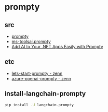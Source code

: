 # prompty

## src

- [prompty](https://github.com/microsoft/prompty)
- [ms-toolsai.prompty](https://marketplace.visualstudio.com/items?itemName=ms-toolsai.prompty)
- [Add AI to Your .NET Apps Easily with Prompty](https://devblogs.microsoft.com/dotnet/add-ai-to-your-dotnet-apps-easily-with-prompty/)

## etc

- [lets-start-prompty - zenn](https://zenn.dev/microsoft/articles/lets-start-prompty)
- [azure-openai-prompty - zenn](https://zenn.dev/microsoft/articles/azure-openai-prompty)

## install-langchain-prompty

```bash
pip install -U langchain-prompty
```
